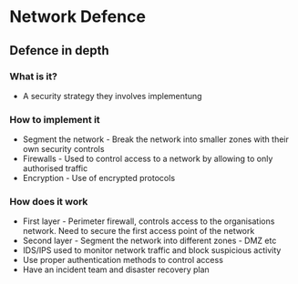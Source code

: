 # Network Defence

## Defence in depth
### What is it?
- A security strategy they involves implementung

### How to implement it
- Segment the network - Break the network into smaller zones with their own security controls
- Firewalls - Used to control access to a network by allowing to only authorised traffic
- Encryption - Use of encrypted protocols

### How does it work
- First layer - Perimeter firewall, controls access to the organisations network. Need to secure the first access point of the network
- Second layer - Segment the network into different zones - DMZ etc
- IDS/IPS used to monitor network traffic and block suspicious activity
- Use proper authentication methods to control access
- Have an incident team and disaster recovery plan